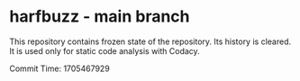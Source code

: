 # harfbuzz - main branch

This repository contains frozen state of the repository.
Its history is cleared. It is used only for static code
analysis with Codacy.

Commit Time: 1705467929